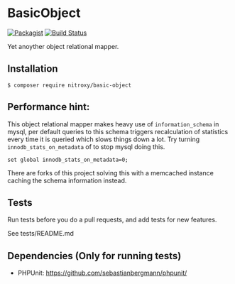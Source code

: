 # BasicObject

[![Packagist](https://img.shields.io/packagist/v/nitroxy/basic-object.svg)](https://packagist.org/packages/nitroxy/basic-object)
[![Build Status](https://travis-ci.org/NitroXy/BasicObject.svg?branch=master)](https://travis-ci.org/NitroXy/BasicObject)

Yet anoyther object relational mapper.

## Installation

    $ composer require nitroxy/basic-object

## Performance hint:

This object relational mapper makes heavy use of `information_schema` in mysql,
per default queries to this schema triggers recalculation of statistics every
time it is queried which slows things down a lot. Try turning
`innodb_stats_on_metadata` of to stop mysql doing this.

`set global innodb_stats_on_metadata=0;`

There are forks of this project solving this with a memcached instance caching
the schema information instead.

## Tests

Run tests before you do a pull requests, and add tests for new features.

See tests/README.md

## Dependencies (Only for running tests)

* PHPUnit: https://github.com/sebastianbergmann/phpunit/
